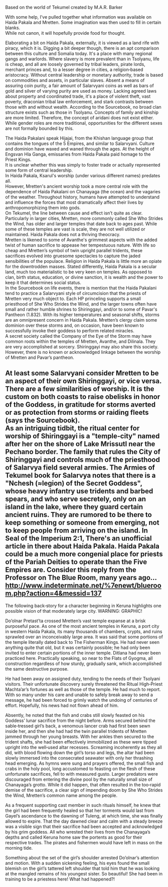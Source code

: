 Based on the world of Tekumel created by M.A.R. Barker

With some help, I’ve pulled together what information was available on Haida
Pakala and Mretten.  Some imagination was then used to fill in certain blanks.  
While not canon, it will hopefully provide food for thought.   
   
Elaborating a bit on Haida Pakala, externally, it is viewed as a land rife with
piracy, which it is.  Digging a bit deeper though, there is an apt comparison
between this culture and Somalia today.  It's a place with many regional gangs
and warlords.  Where slavery is more prevalent than in Tsolyanu, life is cheap,
and all are loosely governed by tribal leaders, pirate lords, merchant princes
and, to a lesser degree in cities, a religion‐based aristocracy.
Without central leadership or monetary authority, trade is based on commodities
and assets, in particular slaves.  Absent a means of assuring coin purity, a fair
amount of Salarvyani coins as well as bars of gold and silver of varying purity
are used as money.  Lacking agreed laws about property and coordinated trade,
it's a place of violent theft, vast poverty, draconian tribal law enforcement,
and stark contrasts between those with and without wealth.
According to the Sourcebook, no broad clan structure exists such as those in
Tsolyanu.  Concepts of family and kinship are more limited.  Therefore, the
concept of aridani does not exist either.  While gender roles are more
traditional, opportunities for the different sexes are not formally bounded by
this.   

The Haida Pakalani speak Hijajai, from the Khishan language group that contains
the tongues of the 5 Empires, and similar to Salarvyani.
Culture and dominion have waxed and waned through the ages.  At the height of
Engsvan Hla Ganga, emissaries from Haida Pakala paid homage to the Priest Kings.  
It is unclear whether this was simply to foster trade or actually represented
some form of central leadership.   
In Haida Pakala, Ksarul's worship (under various different names) predates all.  
However, Mretten's ancient worship took a more central role with the dependence
of Haida Pakalani on Chanayaga (the ocean) and the vagaries of the weather.
Throughout history, humans have attempted to understand and influence the forces
that most dramatically affect their lives by anthropomorphizing them into gods.  
On Tekumel, the line between cause and effect isn’t quite as clear.
Particularly in larger cities, Mretten, more commonly called She Who Strides the
Wind, has older and larger temples that date back to ages past.  While some of
these temples are vast is scale, they are not well utilized or maintained.  Haida
Pakala does not a thriving theocracy.   
Mretten is likened to some of Avanthe's grimmest aspects with the added twist of
human sacrifice to appease her tempestuous nature.  With life so cheap and
Mretten’s symbol of twin upright parallel tridents, these sacrifices evolved into
gruesome spectacles to capture the jaded sensibilities of the populace.  Religion
in Haida Pakala is little more an opiate for the downtrodden masses.
Stated differently, Haida Pakala is a secular land, much too materialistic to be
very keen on temples.  As opposed to clan, birth status, education, or divine
sanction, it is wealth and the power to keep it that determines social status.   
In the Sourcebook on life events, there is mention that the Haida Pakalani tend
to practice a Salarvyani style of circumcision that the priests of Mretten very
much object to. Each HP princeling supports a small priesthood of She Who Strides
the Wind, and the larger towns often have small and rather humble shrines to
Shiringgayi, and/or to some of Pavar's Pantheon (1.832).
With its higher temperatures and seasonal shifts, storms are an omnipresent
concern in Haida Pakala.  Mretten’s clergy claim some dominion over these storms
and, on occasion, have been known to successfully invoke their goddess to perform
related miracles.   
A secret society called the Company of the Eye of the Storm may have common roots
within the temples of Mretten, Avanthe, and Dilinala.  They are very accomplished
at sorcery.  Shiringgayi may also share this society.  However, there is no known
or acknowledged linkage between the worship of Mretten and Pavar’s pantheon.
  
At least some Salarvyani consider Mretten to be an aspect of their own
Shiringgayi, or vice versa. There are a few similarities of worship. It is the
custom on both coasts to raise obelisks in honor of the Goddess, in gratitude for
storms averted or as protection from storms or raiding fleets (says the
Sourcebook).   
As an intriguing tidbit, the ritual center for worship of Shiringgayi is a
"temple‐city" named after her on the shore of Lake Mrissutl near the Pechano
border. The family that rules the City of Shiringgayi and controls much of the
priesthood of Salarvya field several armies. The Armies of Tekumel book for
Salarvya notes that there is a "Nchesh (≈legion) of the Secret Goddess", whose
heavy infantry use tridents and barbed spears, and who serve secretely, only on
an island in the lake, where they guard certain ancient ruins. They are rumored
to be there to keep something or someone from emerging, not to keep people from
arriving on the island.
In Seal of the Imperium 2:1, There's an unofficial article in there about Haida
Pakala.
Haida Pakala could be a much more congenial place for priests of the Pariah
Deities to operate than the Five Empires are. Consider this reply from the
Professor on The Blue Room, many years ago...
http://www.indeterminate.net/%7enewt/blueroom.php?action=4&messid=137
---
The following back‐story for a character beginning in Keruna highlights one possible vision of that moderately large city.  WARNING: GRAPHIC!

Do’olnar Pretast’ta crossed Mretten’s  vast temple expanse at a brisk purposeful pace.   As one of the most ancient temples in Keruna, a port city in western Haida Pakala, its many thousands of chambers, crypts, and ruins sprawled over an inconceivably large area.  It was said that some portions of the temple literally dated back to The Fisherman Kings.  He had never seen anything quite that old, but it was certainly possible; he had only been invited to enter certain portions of the inner temple.  Ditlana had never been practiced here.  Practically speaking, so near to the Flats of Gyogma, all construction regardless of how sturdy, gradually sank, which accomplished the same destructive purpose.

He had been away on assigned duty, tending to the needs of their Tsolyani visitors.  Their unfortunate discovery surely threatened the Ritual High‐Priest Machta’ar’s fortunes as well as those of the temple. He had much to report.   With so many under his care and unable to safely break away to send a message, he had been forced to grimly watch the undoing of centuries of effort.  Hopefully, his news had not flown ahead of him.

Absently, he noted that the fish and crabs still slowly feasted on his Goddess’ lunar sacrifice from the night before.   Arms secured behind the sable‐tressed girl’s back, a venomous lancer crab had first been sewn inside her, and then she had had the twin parallel tridents of Mretten jammed through her young breasts.  With her ankles then secured to the trident shafts, she had been effectively immobilized as these were tipped upright into the well‐used altar recesses.   Screaming incoherently as they all did, with blood flowing down the girl’s torso and legs, the altar had been slowly immersed into the consecrated seawater with only her thrashing head emerging.  As hymns were sung and prayers offered, the small fish and crabs in the holy pool, long accustomed to feasting on the flesh of these unfortunate sacrifices, fell to with measured gusto.  Larger predators were discouraged from entering the divine pool by the naturally small size of Chanayaga’s grotto.   While it did happen, that often resulted in the too‐rapid demise of the sacrifice, a clear sign of impending doom by She Who Strides the Wind, Mretten’s common name among the people.

As a frequent supporting cast member in such rituals himself, he knew that the girl had been frequently healed so that her torments would last from Gayel’s ascendance to the dawning of Tuleng, at which time, she was finally allowed to expire.  That the day dawned clear and calm with a steady breeze was a visible sign that their sacrifice had been accepted and acknowledged by his grim goddess.  All who wrested their lives from the Chanayaga’s depths and called Keruna home saw the portents as good for their respective trades.  The pirates and fishermen would have left in mass on the morning tide.

Something about the set of the girl’s shoulder arrested Do’olnar’s attention and motion.  With a sudden sickening feeling, his eyes found the small blemish on the girl’s tattered left shoulder that told him that he was looking at the mangled remains of his youngest sister.  So beautiful!  She had been in training to be a priestess here!  What had happened?!